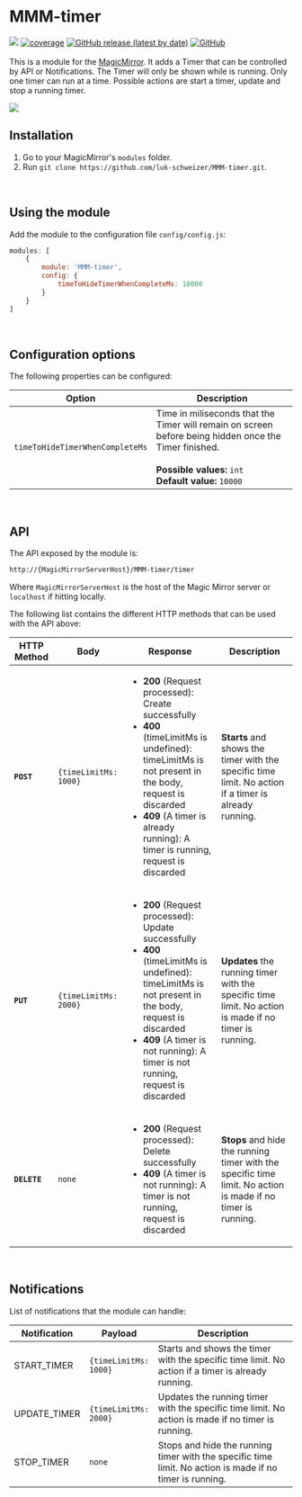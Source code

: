 # MMM-timer
[![](https://github.com/luk-schweizer/MMM-timer/actions/workflows/node.js.yml/badge.svg)](https://github.com/luk-schweizer/MMM-timer/actions/workflows/node.js.yml)
[![coverage](https://img.shields.io/endpoint?url=https://api.keyvalue.xyz/f447ef15/coverage)](https://github.com/luk-schweizer/MMM-timer/actions/workflows/node.js.yml)
[![GitHub release (latest by date)](https://img.shields.io/github/v/release/luk-schweizer/MMM-timer)](https://github.com/luk-schweizer/MMM-timer/releases/)
[![GitHub](https://img.shields.io/github/license/luk-schweizer/MMM-timer)](https://github.com/luk-schweizer/MMM-timer/blob/master/LICENSE)
<br/><br/>This is a module for the [MagicMirror](https://github.com/MichMich/MagicMirror). It adds a Timer that can be controlled by API or Notifications.
The Timer will only be shown while is running. Only one timer can run at a time. Possible actions are start a timer, update and stop a running timer.

![](https://i.imgur.com/ufbNlyS.gif)
   
## Installation
1. Go to your MagicMirror's `modules` folder.
2. Run `git clone https://github.com/luk-schweizer/MMM-timer.git`.

<br/>

## Using the module
Add the module to the configuration file `config/config.js`:
````javascript
modules: [
	{
		module: 'MMM-timer',
		config: {
			timeToHideTimerWhenCompleteMs: 10000
		}
	}
]
````
<br/>

## Configuration options

The following properties can be configured:

<table width="100%">
	<thead>
		<tr>
			<th>Option</th>
			<th width="100%">Description</th>
		</tr>
	<thead>
	<tbody>
		<tr>
			<td><code>timeToHideTimerWhenCompleteMs</code></td>
			<td>Time in miliseconds that the Timer will remain on screen before being hidden once the Timer finished.<br>
				<br><b>Possible values:</b> <code>int</code>
				<br><b>Default value:</b> <code>10000</code>
			</td>
		</tr>
	</tbody>
</table>

<br/>

## API
The API exposed by the module is: 
```bash
http://{MagicMirrorServerHost}/MMM-timer/timer
```
Where `MagicMirrorServerHost` is the host of the Magic Mirror server or `localhost` if hitting locally.

The following list contains the different HTTP methods that can be used with the API above:

<table width="100%">
	<thead>
		<tr>
			<th>HTTP Method</th>
			<th>Body</th>
			<th>Response</th>
			<th>Description</th>
		</tr>
	<thead>
	<tbody>
		<tr>
			<td>
                <code><b>POST</b></code>
            </td>
			<td>
                <code>{timeLimitMs: 1000}</code>
            </td>
            <td>
                <ul>
                    <li><b>200</b> (Request processed): Create successfully </li>
                    <li><b>400</b> (timeLimitMs is undefined): timeLimitMs is not present in the body, request is discarded </li>
                    <li><b>409</b> (A timer is already running): A timer is running, request is discarded </li>
                </ul>
            </td>            
			<td>
                <b>Starts</b> and shows the timer with the specific time limit. No action if a timer is already running.
            </td>
		</tr>
		<tr>
			<td>
                <code><b>PUT</b></code>
            </td>
			<td>
                <code>{timeLimitMs: 2000}</code>
            </td>
            <td>
                <ul>
                    <li><b>200</b> (Request processed): Update successfully </li>
                    <li><b>400</b> (timeLimitMs is undefined): timeLimitMs is not present in the body, request is discarded </li>
                    <li><b>409</b> (A timer is not running): A timer is not running, request is discarded </li>
                </ul>
            </td>            
			<td>
                <b>Updates</b> the running timer with the specific time limit. No action is made if no timer is running.
            </td>
		</tr>
		<tr>
			<td>
                <code><b>DELETE</b></code>
            </td>
			<td>
                <code>none</code>
            </td>
            <td>
                <ul>
                    <li><b>200</b> (Request processed): Delete successfully </li>
                    <li><b>409</b> (A timer is not running): A timer is not running, request is discarded </li>
                </ul>
            </td>            
			<td>
                <b>Stops</b> and hide the running timer with the specific time limit. No action is made if no timer is running.
            </td>
		</tr>				
	</tbody>
</table>

<br/>

## Notifications
List of notifications that the module can handle:
<table width="100%">
	<thead>
		<tr>
			<th>Notification</th>
			<th>Payload</th>
			<th width="100%">Description</th>
		</tr>
	<thead>
	<tbody>
		<tr>
			<td>START_TIMER</td>
			<td>
				<code>{timeLimitMs: 1000}</code>
			</td>
			<td>
                Starts and shows the timer with the specific time limit. No action if a timer is already running.
            </td>
		</tr>
		<tr>
			<td>UPDATE_TIMER</td>
			<td>
				<code>{timeLimitMs: 2000}</code>
			</td>
			<td>
                Updates the running timer with the specific time limit. No action is made if no timer is running.
            </td>
		</tr>
		<tr>
			<td>STOP_TIMER</td>
			<td>
				<code>none</code>
			</td>
			<td>
                Stops and hide the running timer with the specific time limit. No action is made if no timer is running.
            </td>
		</tr>				
	</tbody>
</table>
